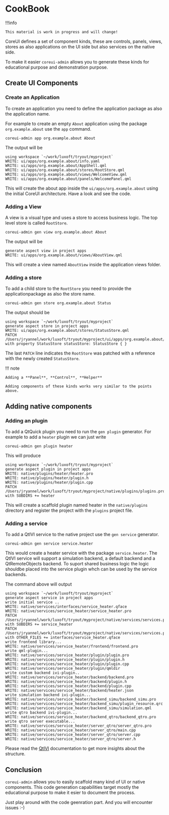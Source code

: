 # CookBook

!!!info

    This material is work in progress and will change!

CoreUI defines a set of component kinds, these are controls, panels, views, stores as also applications on the UI side but also services on the native side.

To make it easier `coreui-admin` allows you to generate these kinds for educational purpose and demonstration purpose.

## Create UI Components

### Create an Application

To create an application you need to define the application package as also the application name. 

For example to create an empty `About` application using the package `org.example.about` use the `app` command.

    coreui-admin app org.example.about About


The output will be

    using workspace `~/work/luxoft/tryout/myproject`
    WRITE: ui/apps/org.example.about/info.yaml
    WRITE: ui/apps/org.example.about/AppShell.qml
    WRITE: ui/apps/org.example.about/stores/RootStore.qml
    WRITE: ui/apps/org.example.about/views/WelcomeView.qml
    WRITE: ui/apps/org.example.about/panels/WelcomePanel.qml

This will create the about app inside the `ui/apps/org.example.about` using the initial CoreUI architecture. Have a look and see the code.


### Adding a View

A view is a visual type and uses a store to access business logic. The top level store is called `RootStore`. 

    coreui-admin gen view org.example.about About


The output will be

    generate aspect view in project apps
    WRITE: ui/apps/org.example.about/views/AboutView.qml

This will create a view named `AboutView` inside the application views folder.

### Adding a store

To add a child store to the `RootStore` you need to provide the applicationpackage as also the store name.
    
    coreui-admin gen store org.example.about Status

The output should be


    using workspace `~/work/luxoft/tryout/myproject`
    generate aspect store in project apps
    WRITE: ui/apps/org.example.about/stores/StatusStore.qml
    PATCH /Users/jryannel/work/luxoft/tryout/myproject/ui/apps/org.example.about/stores/RootStore.qml with property StatusStore statusStore: StatusStore { }

The last `PATCH` line indicates the `RootStore` was patched with a reference with the newly created `StatusStore`.

!!! note

    Adding a **Panel**, **Control**, **Helper**

    Adding components of these kinds works very similar to the points above.


## Adding native components

### Adding an plugin

To add a QtQuick plugin you need to run the `gen plugin` generator. For example to add a `heater` plugin we can just write

    coreui-admin gen plugin heater

This will produce

    using workspace `~/work/luxoft/tryout/myproject`
    generate aspect plugin in project apps
    WRITE: native/plugins/heater/heater.pro
    WRITE: native/plugins/heater/plugin.h
    WRITE: native/plugins/heater/plugin.cpp
    PATCH /Users/jryannel/work/luxoft/tryout/myproject/native/plugins/plugins.pro with SUBDIRS += heater

This will create a scaffold plugin named heater in the `native/plugins` directory and register the project with the `plugins` project file.

### Adding a service

To add a QtIVI service to the native project use the `gen service` generator.

    coreui-admin gen service service.heater

This would create a heater service with the package `service.heater`. The QtIVI service will support a simulation backend, a default backend and a QtRemoteObjects backend. To suport shared business logic the logic shouldbe placed into the service plugin whch can be used by the service backends.


The command above will output

    using workspace `~/work/luxoft/tryout/myproject`
    generate aspect service in project apps
    write initial service ..
    WRITE: native/services/interfaces/service_heater.qface
    WRITE: native/services/service_heater/service_heater.pro
    PATCH /Users/jryannel/work/luxoft/tryout/myproject/native/services/services.pro with SUBDIRS += service_heater
    PATCH /Users/jryannel/work/luxoft/tryout/myproject/native/services/services.pro with OTHER_FILES += interfaces/service_heater.qface
    write frontend library...
    WRITE: native/services/service_heater/frontend/frontend.pro
    write qml-plugin...
    WRITE: native/services/service_heater/plugin/plugin.pro
    WRITE: native/services/service_heater/plugin/plugin.h
    WRITE: native/services/service_heater/plugin/plugin.cpp
    WRITE: native/services/service_heater/plugin/qmldir
    write custom backend ivi-plugin..
    WRITE: native/services/service_heater/backend/backend.pro
    WRITE: native/services/service_heater/backend/plugin.h
    WRITE: native/services/service_heater/backend/plugin.cpp
    WRITE: native/services/service_heater/backend/heater.json
    write simulation backend ivi-plugin...
    WRITE: native/services/service_heater/backend_simu/backend_simu.pro
    WRITE: native/services/service_heater/backend_simu/plugin_resource.qrc
    WRITE: native/services/service_heater/backend_simu/simulation.qml
    write qtro backend ivi-plugin...
    WRITE: native/services/service_heater/backend_qtro/backend_qtro.pro
    write qtro server executable...
    WRITE: native/services/service_heater/server_qtro/server_qtro.pro
    WRITE: native/services/service_heater/server_qtro/main.cpp
    WRITE: native/services/service_heater/server_qtro/server.cpp
    WRITE: native/services/service_heater/server_qtro/server.h


Please read the [QtIVI](https://doc.qt.io/QtIVI/) documentation to get more insights about the structure.

## Conclusion

`coreui-admin` allows you to easily scaffold many kind of UI or native components. This code generation capabilities target mostly the educational purpose to make it esier to document the process. 

Just play around with the code geenration part. And you will encounter issues :-)
